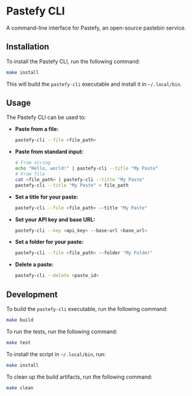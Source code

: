 # Pastefy CLI

A command-line interface for Pastefy, an open-source pastebin service.

## Installation

To install the Pastefy CLI, run the following command:

```bash
make install
```

This will build the `pastefy-cli` executable and install it in `~/.local/bin`.

## Usage

The Pastefy CLI can be used to:

* **Paste from a file:**

    ```bash
    pastefy-cli --file <file_path>
    ```

* **Paste from standard input:**

    ```bash
    # From string
    echo "Hello, world!" | pastefy-cli --title "My Paste"
    # From file
    cat <file_path> | pastefy-cli --title "My Paste"
    pastefy-cli --title "My Paste" < file_path
    ```

* **Set a title for your paste:**

    ```bash
    pastefy-cli --file <file_path> --title "My Paste"
    ```

* **Set your API key and base URL:**

    ```bash
    pastefy-cli --key <api_key> --base-url <base_url>
    ```

* **Set a folder for your paste:**

    ```bash
    pastefy-cli --file <file_path> --folder "My Folder"
    ```

* **Delete a paste:**

    ```bash
    pastefy-cli --delete <paste_id>
    ```

## Development

To build the `pastefy-cli` executable, run the following command:

```bash
make build
```

To run the tests, run the following command:

```bash
make test
```

To install the script in `~/.local/bin`, run:

```bash
make install
```

To clean up the build artifacts, run the following command:

```bash
make clean
```
